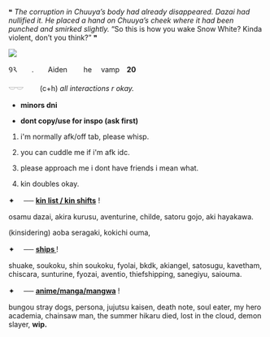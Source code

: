 <p>❝ <em>The corruption in Chuuya’s body had already disappeared. Dazai had nullified it. He placed a hand on Chuuya’s cheek where it had been punched and smirked slightly.</em> “So this is how you wake Snow White? Kinda violent, don’t you think?” ❞</p><p></p><p></p><p><img src="https://64.media.tumblr.com/3c2ab2897ce36aabdc165c70b80a5d15/tumblr_peons4d68x1vy9m7fo3_540.gif" /></p><p></p><p></p><p>Ꝯ𑁨　　.　　Aiden　　 he  vamp　<strong>20</strong></p><p>𓎟𓎟　 　(c+h) <em>all interactions r okay.</em></p><p></p><ul><li><p><strong>minors dni</strong></p></li><li><p><strong>dont copy/use for inspo (ask first)</strong></p></li></ul><p></p><ol><li><p>i'm normally afk/off tab, please whisp.</p></li><li><p>you can cuddle me if i'm afk idc.</p></li><li><p>please approach me i dont have friends i mean what.</p></li><li><p>kin doubles okay.</p></li></ol><p></p><p>✦ 　── <strong><u>kin list / kin shifts</u></strong> !</p><p>osamu dazai, akira kurusu, aventurine, childe, satoru gojo, aki hayakawa.</p><p></p><p>(kinsidering) aoba seragaki, kokichi ouma,</p><p></p><p>✦ 　── <strong><u>ships </u></strong>!</p><p>shuake, soukoku, shin soukoku, fyolai, bkdk, akiangel, satosugu, kavetham, chiscara, sunturine, fyozai, aventio, thiefshipping, sanegiyu, saiouma.</p><p></p><p>✦ 　── <strong><u>anime/manga/mangwa</u></strong> !</p><p>bungou stray dogs, persona, jujutsu kaisen, death note, soul eater, my hero academia, chainsaw man, the summer hikaru died, lost in the cloud, demon slayer, <strong>wip.</strong></p>
